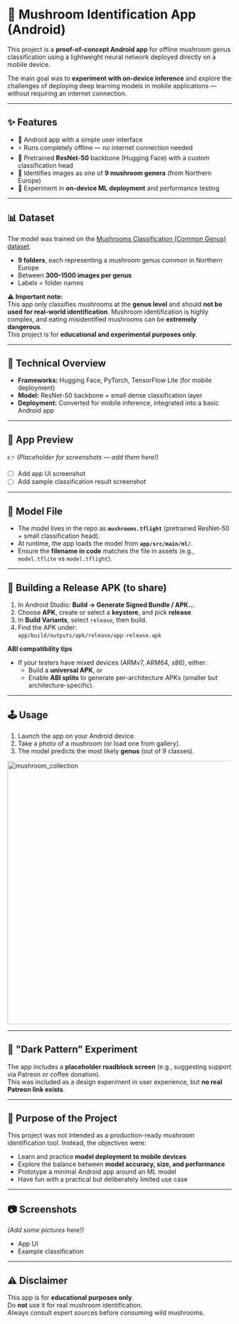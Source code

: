 # 🍄 Mushroom Identification App (Android)

This project is a **proof-of-concept Android app** for offline mushroom genus classification using a lightweight neural network deployed directly on a mobile device.  

The main goal was to **experiment with on-device inference** and explore the challenges of deploying deep learning models in mobile applications — without requiring an internet connection.

---

## ✨ Features

- 📱 Android app with a simple user interface  
- ⚡ Runs completely offline — no internet connection needed  
- 🧠 Pretrained **ResNet-50** backbone (Hugging Face) with a custom classification head  
- 🍄 Identifies images as one of **9 mushroom genera** (from Northern Europe)  
- 🔧 Experiment in **on-device ML deployment** and performance testing  

---

## 📊 Dataset

The model was trained on the [Mushrooms Classification (Common Genus) dataset](https://www.kaggle.com/datasets/maysee/mushrooms-classification-common-genuss-images).  

- **9 folders**, each representing a mushroom genus common in Northern Europe  
- Between **300–1500 images per genus**  
- Labels = folder names  

⚠️ **Important note:**  
This app only classifies mushrooms at the **genus level** and should **not be used for real-world identification**. Mushroom identification is highly complex, and eating misidentified mushrooms can be **extremely dangerous**.  
This project is for **educational and experimental purposes only**.

---

## 🚀 Technical Overview

- **Frameworks:** Hugging Face, PyTorch, TensorFlow Lite (for mobile deployment)  
- **Model:** ResNet-50 backbone + small dense classification layer  
- **Deployment:** Converted for mobile inference, integrated into a basic Android app  

---

## 📱 App Preview

👉 *(Placeholder for screenshots — add them here!)*  
- [ ] Add app UI screenshot  
- [ ] Add sample classification result screenshot  

---

## 📁 Model File

- The model lives in the repo as **`mushrooms.tflight`** (pretrained ResNet-50 + small classification head).  
- At runtime, the app loads the model from **`app/src/main/ml/`**.  
- Ensure the **filename in code** matches the file in assets (e.g., `model.tflite` vs `model.tflight`).

---

## 🔐 Building a Release APK (to share)

1. In Android Studio: **Build → Generate Signed Bundle / APK…**  
2. Choose **APK**, create or select a **keystore**, and pick **release**.  
3. In **Build Variants**, select `release`, then build.  
4. Find the APK under:  
   `app/build/outputs/apk/release/app-release.apk`

**ABI compatibility tips**
- If your testers have mixed devices (ARMv7, ARM64, x86), either:
  - Build a **universal APK**, or
  - Enable **ABI splits** to generate per-architecture APKs (smaller but architecture-specific).

---

## 🕹️ Usage

1. Launch the app on your Android device.  
2. Take a photo of a mushroom (or load one from gallery).  
3. The model predicts the most likely **genus** (out of 9 classes).


<img width="1077" height="592" alt="mushroom_collection" src="https://github.com/user-attachments/assets/ffd11940-367f-4767-900d-8beb78fff298" />


---

## 🙈 "Dark Pattern" Experiment

The app includes a **placeholder roadblock screen** (e.g., suggesting support via Patreon or coffee donation).  
This was included as a design experiment in user experience, but **no real Patreon link exists**.  

---

## 🎯 Purpose of the Project

This project was not intended as a production-ready mushroom identification tool. Instead, the objectives were:  

- Learn and practice **model deployment to mobile devices**  
- Explore the balance between **model accuracy, size, and performance**  
- Prototype a minimal Android app around an ML model  
- Have fun with a practical but deliberately limited use case  

---

## 📷 Screenshots

*(Add some pictures here!)*  
- App UI  
- Example classification  

---

## ⚠️ Disclaimer

This app is for **educational purposes only**.  
Do **not** use it for real mushroom identification.  
Always consult expert sources before consuming wild mushrooms.
